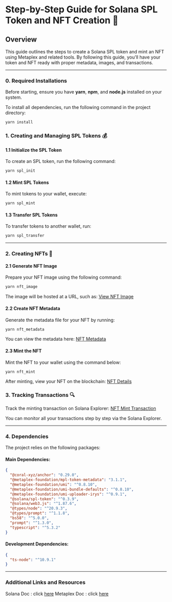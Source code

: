 # Step-by-Step Guide for Solana SPL Token and NFT Creation 🚀

## Overview

This guide outlines the steps to create a Solana SPL token and mint an NFT using Metaplex and related tools. By following this guide, you'll have your token and NFT ready with proper metadata, images, and transactions.

---

### 0. Required Installations

Before starting, ensure you have **yarn**, **npm**, and **node.js** installed on your system.

To install all dependencies, run the following command in the project directory:

```bash
yarn install
```

### 1. Creating and Managing SPL Tokens 💰

#### 1.1 Initialize the SPL Token

To create an SPL token, run the following command:

```bash
yarn spl_init
```

#### 1.2 Mint SPL Tokens

To mint tokens to your wallet, execute:

```bash
yarn spl_mint
```

#### 1.3 Transfer SPL Tokens

To transfer tokens to another wallet, run:

```bash
yarn spl_transfer
```

---

### 2. Creating NFTs 🎨

#### 2.1 Generate NFT Image

Prepare your NFT image using the following command:

```bash
yarn nft_image
```

The image will be hosted at a URL, such as:
[View NFT Image](https://devnet.irys.xyz/5qyf3imta5fddQFWbdivf8PLEBNorbvMTrcYK96C9Szv)

#### 2.2 Create NFT Metadata

Generate the metadata file for your NFT by running:

```bash
yarn nft_metadata
```

You can view the metadata here:
[NFT Metadata](https://devnet.irys.xyz/DnB98S7HzsPhEKRJ9KNTDEibj3yEEaeXcZGUTxw4wMrg)

#### 2.3 Mint the NFT

Mint the NFT to your wallet using the command below:

```bash
yarn nft_mint
```

After minting, view your NFT on the blockchain:
[NFT Details](https://explorer.solana.com/address/51cysooNM1nCAMH7FW9ZvjEP3nd3kHLsdtBaTAJxyxQs?cluster=devnet)

### 3. Tracking Transactions 🔍

Track the minting transaction on Solana Explorer:
[NFT Mint Transaction](https://explorer.solana.com/tx/54ueCyJ5bzRfXsCgoJj3TtsN7jVz9f7nfQi8TjKGZcGB7sUDF6Bvi4NHSEcMeksucGGBVk993wA15NegXPTqoHHw?cluster=devnet)

You can monitor all your transactions step by step via the Solana Explorer.

---

### 4. Dependencies

The project relies on the following packages:

#### Main Dependencies:

```json
{
  "@coral-xyz/anchor": "0.29.0",
  "@metaplex-foundation/mpl-token-metadata": "3.1.1",
  "@metaplex-foundation/umi": "^0.8.10",
  "@metaplex-foundation/umi-bundle-defaults": "^0.8.10",
  "@metaplex-foundation/umi-uploader-irys": "^0.9.1",
  "@solana/spl-token": "^0.3.9",
  "@solana/web3.js": "^1.87.6",
  "@types/node": "^20.9.3",
  "@types/prompt": "^1.1.8",
  "bs58": "^5.0.0",
  "prompt": "^1.3.0",
  "typescript": "^5.3.2"
}
```

#### Development Dependencies:

```json
{
  "ts-node": "^10.9.1"
}
```

---

### Additional Links and Resources

Solana Doc : click [here](https://spl.solana.com/token)
Metaplex Doc : click [here](https://developers.metaplex.com/guides/javascript/how-to-create-a-solana-token)
